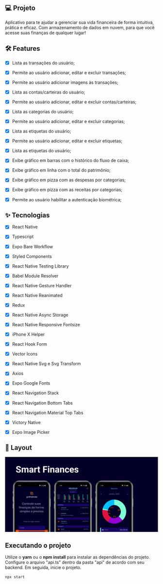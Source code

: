 ## 💻 Projeto
Aplicativo para te ajudar a gerenciar sua vida financeira de forma intuitiva, prática e eficaz. Com armazenamento de dados em nuvem, para que você acesse suas finanças de qualquer lugar!


## :hammer_and_wrench: Features 

-   [X] Lista as transações do usuário;
-   [X] Permite ao usuário adicionar, editar e excluir transações;
-   [X] Permite ao usuário adicionar imagens às transações;
-   [X] Lista as contas/carteiras do usuário;
-   [X] Permite ao usuário adicionar, editar e excluir contas/carteiras;
-   [X] Lista as categorias do usuário;
-   [X] Permite ao usuário adicionar, editar e excluir categorias;
-   [X] Lista as etiquetas do usuário;
-   [X] Permite ao usuário adicionar, editar e excluir etiquetas;
-   [X] Lista as etiquetas do usuário;
-   [X] Exibe gráfico em barras com o histórico do fluxo de caixa;
-   [X] Exibe gráfico em linha com o total do patrimônio;
-   [X] Exibe gráfico em pizza com as despesas por categorias;
-   [X] Exibe gráfico em pizza com as receitas por categorias;
-   [X] Permite ao usuário habilitar a autenticação biométrica;


## ✨ Tecnologias

-   [X] React Native
-   [X] Typescript
-   [X] Expo Bare Workflow
-   [X] Styled Components
-   [X] React Native Testing Library
-   [X] Babel Module Resolver
-   [X] React Native Gesture Handler
-   [X] React Native Reanimated
-   [X] Redux
-   [X] React Native Async Storage
-   [X] React Native Responsive Fontsize
-   [X] iPhone X Helper
-   [X] React Hook Form
-   [X] Vector Icons
-   [X] React Native Svg e Svg Transform
-   [X] Axios
-   [X] Expo Google Fonts
-   [X] React Navigation Stack
-   [X] React Navigation Bottom Tabs
-   [X] React Navigation Material Top Tabs
-   [X] Victory Native
-   [X] Expo Image Picker


## 🔖 Layout
![alt text](https://github.com/va-p/SmartFinances/blob/main/screenShots/Graph.png?raw=true)


## Executando o projeto

Utilize o **yarn** ou o **npm install** para instalar as dependências do projeto.
Configure o arquivo "api.ts" dentro da pasta "api" de acordo com seu backend.
Em seguida, inicie o projeto.

```cl
npx start
```